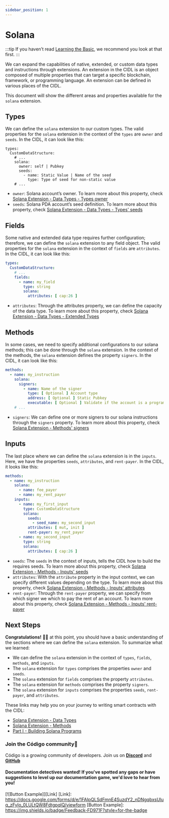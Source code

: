 ```yaml
---
sidebar_position: 1
---
```


# Solana

:::tip
If you haven’t read [Learning the Basic](../../learning-the-basics.md), we recommend you look at that first.
:::

We can expand the capabilities of native, extended, or custom data types and instructions through extensions. An
extension in the CIDL is an object composed of multiple properties that can target a specific blockchain, framework, or
programming language. An extension can be defined in various places of the CIDL.

This document will show the different areas and properties available for the `solana` extension.

## Types

We can define the `solana` extension to our custom types. The valid properties for the `solana` extension in the context
of the `types` are `owner` and `seeds`. In the CIDL, it can look like this:

```yarml showLineNumbers
types:
  CustomDataStructure:
    # ...
    solana:
      owner: self | Pubkey
      seeds:
        - name: Static Value | Name of the seed
          type: Type of seed for non-static value
    # ...
```

- `owner`: Solana account’s owner. To learn more about this property, check
  [Solana Extension - Data Types - Types owner](./data-types.md#ownership)
- `seeds`: Solana PDA account’s seed definition. To learn more about this property, check
  [Solana Extension - Data Types - Types' seeds](./data-types.md#seeds)

## Fields

Some native and extended data type requires further configuration; therefore, we can define the `solana` extension to
any field object. The valid properties for the `solana` extension in the context of `fields` are `attributes`. In the
CIDL, it can look like this:

```yaml showLineNumbers
types:
  CustomDataStructure:
    # ...
    fields:
      - name: my_field
        type: string
        solana:
          attributes: [ cap:26 ]
```

- `attributes`: Through the attributes property, we can define the capacity of the data type. To learn more about this
  property, check [Solana Extension - Data Types - Extended Types](./data-types.md#extended-data-types)

## Methods

In some cases, we need to specify additional configurations to our solana methods; this can be done through the `solana`
extension. In the context of the methods, the `solana` extension defines the property `signers`. In the CIDL, it can
look like this:

```yaml showLineNumbers
methods:
  - name: my_instruction
    solana:
      signers:
        - name: Name of the signer
          type: [ Optional ] Account type
          address: [ Optional ] Static Pubkey
          executable: [ Optional ] Validate if the account is a program
    # ...
```

- `signers`: We can define one or more signers to our solana instructions through the `signers` property. To learn more
  about this property, check [Solana Extension - Methods' signers](./methods.md#signers)

## Inputs

The last place where we can define the `solana` extension is in the `inputs`. Here, we have the
properties `seeds`, `attributes`, and `rent-payer`. In the CIDL, it looks like this:

```yaml showLineNumbers
methods:
  - name: my_instruction
    solana:
      - name: fee_payer
      - name: my_rent_payer
    inputs:
      - name: my_first_input
        type: CustomDataStructure
        solana:
          seeds:
            - seed_name: my_second_input
          attributes: [ mut, init ]
          rent-payer: my_rent_payer
      - name: my_second_input
        type: string
        solana:
          attributes: [ cap:26 ]
```

- `seeds`: The `seeds` in the context of inputs, tells the CIDL how to build the requires seeds. To learn more about
  this property, check [Solana Extension - Methods - Inputs' seeds](./methods.md#seeds)
- `attributes`:  With the `attribute` property in the input context, we can specify different values depending on the
  type. To learn more about this property,
  check [Solana Extension - Methods - Inputs' attributes](./methods.md#attributes)
- `rent-payer`:  Through the `rent-payer` property, we can specify from which signer we which to pay the rent of an
  account. To learn more about this property,
  check [Solana Extension - Methods - Inputs' rent-payer](./methods.md#rent-payer)

## Next Steps

**Congratulations!** 🎉👏 at this point, you should have a basic understanding of the sections where we can define
the `solana` extension. To summarize what we learned:

- We can define the `solana` extension in the context of `types`, `fields`, `methods`, and `inputs`.
- The `solana` extension for `types` comprises the properties `owner` and `seeds`.
- The `solana` extension for `fields` comprises the property `attributes`.
- The `solana` extension for `methods` comprises the property `signers`.
- The `solana` extension for `inputs` comprises the properties `seeds`, `rent-payer`, and `attributes`.

These links may help you on your journey to writing smart contracts with the CIDL:

- [Solana Extension - Data Types](./data-types.md)
- [Solana Extension - Methods](./methods.md)
- [Part I - Building Solana Programs](../../../guides/part-1-building-solana-programs.md)

### Join the Código community💚

Código is a growing community of developers. Join us on
**[Discord](https://docs.google.com/forms/d/e/1FAIpQLSdSG0OgJ5xuwwU7JiSGBdn01L3ID68qNCd2HAnFSztXVYKmBg/viewform)** and
**[GitHub](https://docs.google.com/forms/d/e/1FAIpQLSdGDGH4bwQf5dX3-uFCYeRKzIGbd5dVEPxHKQPTt63bBVVcVQ/viewform)**

#### Documentation detectives wanted! If you've spotted any gaps or have suggestions to level up our documentation game, we'd love to hear from you!

[![Button Example]][Link]
[Link]: https://docs.google.com/forms/d/e/1FAIpQLSdFmnE4SuzdY2_nDNgqbxsUluq_zFyIo_0LULtQW8FdtgpqlQ/viewform
[Button Example]: https://img.shields.io/badge/Feedback-FD971F?style=for-the-badge